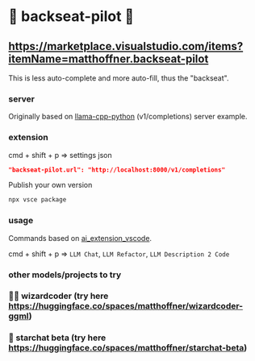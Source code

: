 # 💺 backseat-pilot 💺

## https://marketplace.visualstudio.com/items?itemName=matthoffner.backseat-pilot

This is less auto-complete and more auto-fill, thus the "backseat".

### server

Originally based on [llama-cpp-python](https://github.com/abetlen/llama-cpp-python/blob/main/llama_cpp/server/app.py) (v1/completions) server example.

### extension

cmd + shift + p => settings json

```json
"backseat-pilot.url": "http://localhost:8000/v1/completions"
```

Publish your own version

```sh
npx vsce package
```

### usage

Commands based on [ai_extension_vscode](https://github.com/garland3/ai_extension_vscode).

cmd + shift + p => `LLM Chat`, `LLM Refactor`, `LLM Description 2 Code`


### other models/projects to try

### 🧙‍♂️ wizardcoder (try here https://huggingface.co/spaces/matthoffner/wizardcoder-ggml)
### 💫 starchat beta (try here https://huggingface.co/spaces/matthoffner/starchat-beta)

